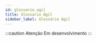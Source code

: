 ```yaml
---
id: glossario_agil
title: Glossario Ágil
sidebar_label: Glossário Ágil
---
```


:::caution Atenção
Em desenvolvimento
:::